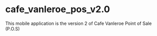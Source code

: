 # cafe_vanleroe_pos_v2.0
This mobile application is the version 2 of Cafe Vanleroe Point of Sale (P.O.S)
